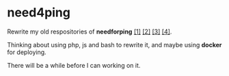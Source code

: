 # need4ping
Rewrite my old respositories of **needforping** [[1]](https://github.com/catscarlet/needforping) [[2]](https://github.com/catscarlet/needforping2) [[3]](https://github.com/catscarlet/needforping3) [[4]](https://github.com/catscarlet/needforpingthinksmarty).

Thinking about using php, js and bash to rewrite it, and maybe using **docker** for deploying.

There will be a while before I can working on it.
